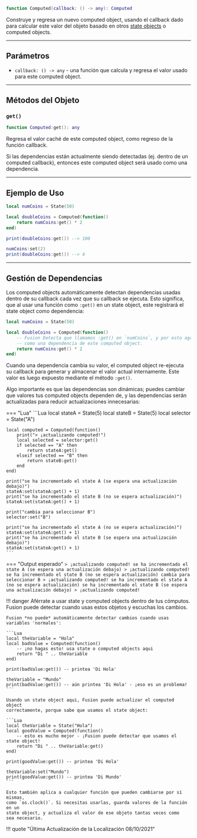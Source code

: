```Lua
function Computed(callback: () -> any): Computed
```

Construye y regresa un nuevo computed object, usando el callback dado para calcular 
este valor del objeto basado en otros [state objects](../state) o computed objects.

-----

## Parámetros

- `callback: () -> any` - una función que calcula y regresa el valor usado para 
este computed object.

-----

## Métodos del Objeto

### `get()`

```Lua
function Computed:get(): any
```
Regresa el valor caché de este computed object, como regreso de la función callback.

Si las dependencias están actualmente siendo detectadas (ej. dentro de un computed 
callback), entonces este computed object será usado como una dependencia.

-----

## Ejemplo de Uso

```Lua
local numCoins = State(50)

local doubleCoins = Computed(function()
	return numCoins:get() * 2
end)

print(doubleCoins:get()) --> 100

numCoins:set(2)
print(doubleCoins:get()) --> 4
```

-----

## Gestión de Dependencias

Los computed objects automáticamente detectan dependencias usadas dentro de su callback 
cada vez que su callback se ejecuta. Esto significa, que al usar una función como 
`:get()` en un state object, este registrará el state object como dependencia:

```Lua
local numCoins = State(50)

local doubleCoins = Computed(function()
	-- Fusion Detecta que llamamos :get() en `numCoins`, y por esto agrega `numCoins`
	-- como una dependencia de este computed object.
	return numCoins:get() * 2
end)
```

Cuando una dependencia cambia su valor, el computed object re-ejecuta su callback 
para generar y almacenar el valor actual internamente. Este valor es luego expuesto 
mediante el método `:get()`.

Algo importante es que las dependencias son dinámicas; puedes cambiar que valores 
tus computed objects dependen de, y las dependencias serán actualizadas para 
reducir actualizaciones innecesarias:

=== "Lua"
	```Lua
	local stateA = State(5)
	local stateB = State(5)
	local selector = State("A")

	local computed = Computed(function()
		print("> ¡actualizando computed!")
		local selected = selector:get()
		if selected == "A" then
			return stateA:get()
		elseif selected == "B" then
			return stateB:get()
		end
	end)

	print("se ha incrementado el state A (se espera una actualización debajo)")
	stateA:set(stateA:get() + 1)
	print("se ha incrementado el state B (no se espera actualización)")
	stateA:set(stateA:get() + 1)

	print("cambia para seleccionar B")
	selector:set("B")

	print("se ha incrementado el state A (no se espera actualización)")
	stateA:set(stateA:get() + 1)
	print("se ha incrementado el state B (se espera una actualización debajo)")
	stateA:set(stateA:get() + 1)
	```
=== "Output esperado"
	```
	> ¡actualizando computed!
	se ha incrementado el state A (se espera una actualización debajo)
	> ¡actualizando computed!
	se ha incrementado el state B (no se espera actualización)
	cambia para seleccionar B
	> ¡actualizando computed!
	se ha incrementado el state A (no se espera actualización)
	se ha incrementado el state B (se espera una actualización debajo)
	> ¡actualizando computed!
	```

!!! danger
	Aférrate a usar state y computed objects dentro de tus cómputos. Fusion puede 
	detectar cuando usas estos objetos y escuchas los cambios.

	Fusion *no puede* automáticamente detectar cambios cuando usas variables 'normales':

	```Lua
	local theVariable = "Hola"
	local badValue = Computed(function()
		-- ¡no hagas esto! usa state o computed objects aqui
		return "Di " .. theVariable
	end)

	print(badValue:get()) -- printea 'Di Hola'

	theVariable = "Mundo"
	print(badValue:get()) -- aún printea 'Di Hola' - ¡eso es un problema!
	```

	Usando un state object aqui, Fusion puede actualizar el computed object 
	correctamente, porque sabe que usamos el state object:

	```Lua
	local theVariable = State("Hola")
	local goodValue = Computed(function()
		-- esto es mucho mejor - ¡Fusion puede detectar que usamos el state object!
		return "Di " .. theVariable:get()
	end)

	print(goodValue:get()) -- printea 'Di Hola'

	theVariable:set("Mundo")
	print(goodValue:get()) -- printea 'Di Mundo'
	```

	Esto también aplica a cualquier función que pueden cambiarse por sí mismas, 
	como `os.clock()`. Si necesitas usarlas, guarda valores de la función en un 
	state object, y actualiza el valor de ese objeto tantas veces como 
	sea necesario.

!!! quote "Última Actualización de la Localización 08/10/2021"
